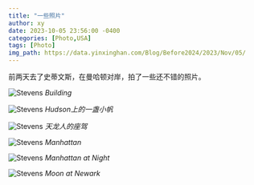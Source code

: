 ```yaml
---
title: "一些照片"
author: xy
date: 2023-10-05 23:56:00 -0400
categories: [Photo,USA]
tags: [Photo]
img_path: https://data.yinxinghan.com/Blog/Before2024/2023/Nov/05/
---
```


前两天去了史蒂文斯，在曼哈顿对岸，拍了一些还不错的照片。

![Stevens](1.JPG)
_Building_

![Stevens](2.jpeg)
_Hudson上的一盏小帆_

![Stevens](4.jpeg)
_天龙人的座驾_

![Stevens](3.jpg)
_Manhattan_

![Stevens](5.JPG)
_Manhattan at Night_

![Stevens](6.JPG)
_Moon at Newark_